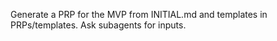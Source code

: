 Generate a PRP for the MVP from INITIAL.md and templates in PRPs/templates. Ask subagents for inputs.
